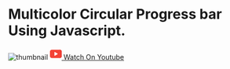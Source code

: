 # Multicolor Circular Progress bar Using Javascript.
![thumbnail](https://)
[![youtube](https://github.com/emetdas/Code-Blog/blob/master/youtube.png?raw=true) Watch On Youtube]()